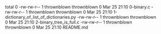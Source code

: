 total 0
-rw-rw-r-- 1 thrownblown thrownblown 0 Mar 25 21:10 0-binary.c
-rw-rw-r-- 1 thrownblown thrownblown 0 Mar 25 21:10 1-dictionary_of_list_of_dictionaries.py
-rw-rw-r-- 1 thrownblown thrownblown 0 Mar 25 21:10 2-binary_tree_is_full.c
-rw-rw-r-- 1 thrownblown thrownblown 0 Mar 25 21:10 README.md
